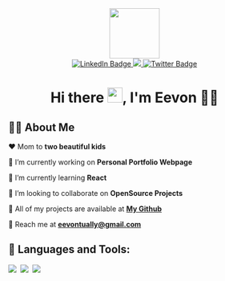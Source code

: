 <div id="header" align="center">
  <img src="https://media.giphy.com/media/M4NykXxUE0HAcK7UJ6/giphy.gif" width="100"/>
</div>


<div id="badges" align="center">
  <a href="https://www.linkedin.com/in/eevontually/">
    <img src="https://img.shields.io/badge/LinkedIn-blue?style=for-the-badge&logo=linkedin&logoColor=white" alt="LinkedIn Badge"/>
  </a>
  <a href="mailto:eevontually@gmail.com"><img src="https://img.shields.io/badge/gmail-%23D14836.svg?&style=for-the-badge&logo=gmail&logoColor=white"
  </a>
  <a href="https://twitter.com/eevontuallyme">
    <img src="https://img.shields.io/badge/Twitter-blue?style=for-the-badge&logo=twitter&logoColor=white" alt="Twitter Badge"/>
  </a>
</div>

<div align="center">
<img src="https://komarev.com/ghpvc/?username=eevontually&style=flat-square&color=blue" alt=""/>
</div>

<h1 align="center">Hi there <img src="https://raw.githubusercontent.com/MartinHeinz/MartinHeinz/master/wave.gif" width="30px">, I'm Eevon  👩‍💻 </h1>

## 🙋‍♀️ About Me

❤️ Mom to **two beautiful kids**

💛 I’m currently working on **Personal Portfolio Webpage**

🧡 I’m currently learning **React**

💚 I’m looking to collaborate on **OpenSource Projects**

💙 All of my projects are available at **[My Github](https://github.com/eevontually)**

💜 Reach me at **eevontually@gmail.com**


## 🚀 Languages and Tools:

<p >
  <img src="https://img.shields.io/badge/html5%20-%23e34f26.svg?&style=for-the-badge&logo=html5&logoColor=white" />&nbsp;&nbsp;<img src="https://img.shields.io/badge/CSS3-1572B6?&style=for-the-badge&logo=css3&logoColor=white" />&nbsp;&nbsp;<img src="https://img.shields.io/badge/JavaScript-F7DF1E?style=for-the-badge&logo=javascript&logoColor=black" />&nbsp;&nbsp;
</p>
